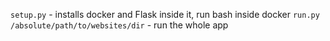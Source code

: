 
`setup.py` - installs docker and Flask inside it, run bash inside docker
`run.py /absolute/path/to/websites/dir` - run the whole app
